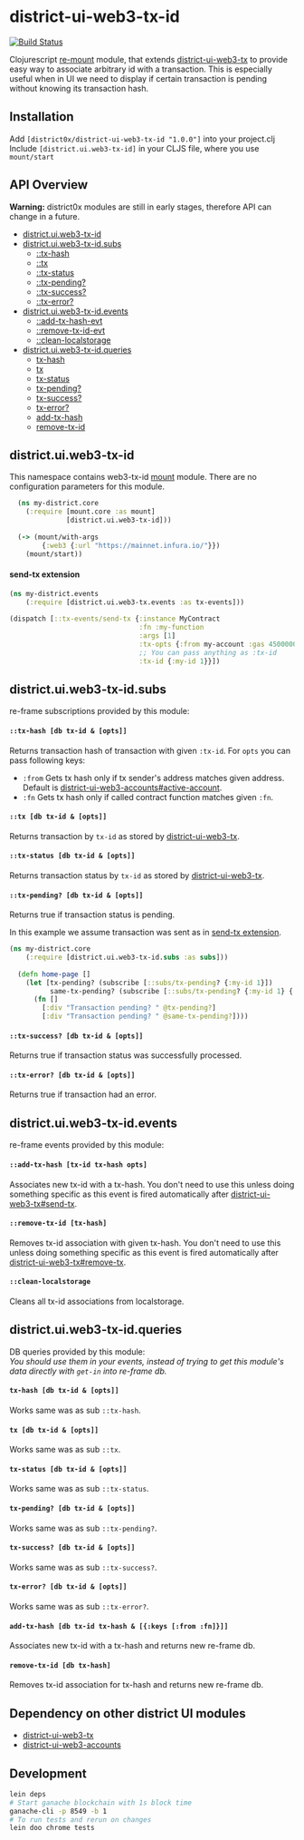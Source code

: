 # district-ui-web3-tx-id

[![Build Status](https://travis-ci.org/district0x/district-ui-web3-tx-id.svg?branch=master)](https://travis-ci.org/district0x/district-ui-web3-tx-id)

Clojurescript [re-mount](https://github.com/district0x/d0x-INFRA/blob/master/re-mount.md) module,
that extends [district-ui-web3-tx](https://github.com/district0x/district-ui-web3-tx) to provide easy way to associate arbitrary id with a transaction.
This is especially useful when in UI we need to display if certain transaction is pending without knowing its transaction hash. 

## Installation
Add `[district0x/district-ui-web3-tx-id "1.0.0"]` into your project.clj  
Include `[district.ui.web3-tx-id]` in your CLJS file, where you use `mount/start`

## API Overview

**Warning:** district0x modules are still in early stages, therefore API can change in a future.

- [district.ui.web3-tx-id](#districtuiweb3-tx-id)
- [district.ui.web3-tx-id.subs](#districtuiweb3-tx-idsubs)
  - [::tx-hash](#tx-hash-sub)
  - [::tx](#tx-sub)
  - [::tx-status](#tx-status-sub)
  - [::tx-pending?](#tx-pending?-sub)
  - [::tx-success?](#tx-success?-sub)
  - [::tx-error?](#tx-error?-sub)
- [district.ui.web3-tx-id.events](#districtuiweb3-tx-idevents)
  - [::add-tx-hash-evt](#add-tx-hash)
  - [::remove-tx-id-evt](#remove-tx-id)
  - [::clean-localstorage](#clean-localstorage)
- [district.ui.web3-tx-id.queries](#districtuiweb3-tx-idqueries)
  - [tx-hash](#tx-hash)
  - [tx](#tx)
  - [tx-status](#tx-status)
  - [tx-pending?](#tx-pending?)
  - [tx-success?](#tx-success?)
  - [tx-error?](#tx-error?)
  - [add-tx-hash](#add-tx-hash)
  - [remove-tx-id](#remove-tx-id)


## district.ui.web3-tx-id
This namespace contains web3-tx-id [mount](https://github.com/tolitius/mount) module.
There are no configuration parameters for this module.

```clojure
  (ns my-district.core
    (:require [mount.core :as mount]
              [district.ui.web3-tx-id]))
              
  (-> (mount/with-args
        {:web3 {:url "https://mainnet.infura.io/"}})
    (mount/start))
```

#### send-tx extension
```clojure
(ns my-district.events
    (:require [district.ui.web3-tx.events :as tx-events]))
    
(dispatch [::tx-events/send-tx {:instance MyContract
                                :fn :my-function
                                :args [1]
                                :tx-opts {:from my-account :gas 4500000}
                                ;; You can pass anything as :tx-id
                                :tx-id {:my-id 1}}])
```

## district.ui.web3-tx-id.subs
re-frame subscriptions provided by this module:

#### <a name="tx-hash-sub">`::tx-hash [db tx-id & [opts]]`
Returns transaction hash of transaction with given `:tx-id`. For `opts` you can pass following keys:  
* `:from` Gets tx hash only if tx sender's address matches given address. Default is [district-ui-web3-accounts#active-account](https://github.com/district0x/district-ui-web3-accounts#active-account-db).
* `:fn` Gets tx hash only if called contract function matches given `:fn`. 

#### <a name="tx-sub">`::tx [db tx-id & [opts]]`
Returns transaction by `tx-id` as stored by [district-ui-web3-tx](https://github.com/district0x/district-ui-web3-tx). 

#### <a name="tx-status-sub">`::tx-status [db tx-id & [opts]]`
Returns transaction status by `tx-id` as stored by [district-ui-web3-tx](https://github.com/district0x/district-ui-web3-tx).

#### <a name="tx-pending?-sub">`::tx-pending? [db tx-id & [opts]]`
Returns true if transaction status is pending. 

In this example we assume transaction was sent as in [send-tx extension](#send-extension). 
```clojure
(ns my-district.core
    (:require [district.ui.web3-tx-id.subs :as subs]))
  
  (defn home-page []
    (let [tx-pending? (subscribe [::subs/tx-pending? {:my-id 1}])
          same-tx-pending? (subscribe [::subs/tx-pending? {:my-id 1} {:fn :my-function}])]  
      (fn []
        [:div "Transaction pending? " @tx-pending?]
        [:div "Transaction pending? " @same-tx-pending?])))
```

#### <a name="tx-success?-sub">`::tx-success? [db tx-id & [opts]]`
Returns true if transaction status was successfully processed.

#### <a name="tx-error?-sub">`::tx-error? [db tx-id & [opts]]`
Returns true if transaction had an error.

## district.ui.web3-tx-id.events
re-frame events provided by this module:

#### <a name="add-tx-hash-evt">`::add-tx-hash [tx-id tx-hash opts]`
Associates new tx-id with a tx-hash. You don't need to use this unless doing something specific as this event is fired
automatically after [district-ui-web3-tx#send-tx](https://github.com/district0x/district-ui-web3-tx#send-tx). 

#### <a name="remove-tx-id-evt">`::remove-tx-id [tx-hash]`
Removes tx-id association with given tx-hash. You don't need to use this unless doing something specific as this event is fired
automatically after [district-ui-web3-tx#remove-tx](https://github.com/district0x/district-ui-web3-tx#remove-tx).  

#### <a name="clean-localstorage">`::clean-localstorage`
Cleans all tx-id associations from localstorage. 

## district.ui.web3-tx-id.queries
DB queries provided by this module:  
*You should use them in your events, instead of trying to get this module's 
data directly with `get-in` into re-frame db.*

#### <a name="tx-hash">`tx-hash [db tx-id & [opts]]`
Works same was as sub `::tx-hash`.

#### <a name="tx">`tx [db tx-id & [opts]]`
Works same was as sub `::tx`.

#### <a name="tx-status">`tx-status [db tx-id & [opts]]`
Works same was as sub `::tx-status`.

#### <a name="tx-pending?">`tx-pending? [db tx-id & [opts]]`
Works same was as sub `::tx-pending?`.

#### <a name="tx-success?">`tx-success? [db tx-id & [opts]]`
Works same was as sub `::tx-success?`.

#### <a name="tx-error?">`tx-error? [db tx-id & [opts]]`
Works same was as sub `::tx-error?`.

#### <a name="add-tx-hash">`add-tx-hash [db tx-id tx-hash & [{:keys [:from :fn]}]]`
Associates new tx-id with a tx-hash and returns new re-frame db.

#### <a name="remove-tx-id">`remove-tx-id [db tx-hash]`
Removes tx-id association for tx-hash and returns new re-frame db. 

## Dependency on other district UI modules
* [district-ui-web3-tx](https://github.com/district0x/district-ui-web3-tx)
* [district-ui-web3-accounts](https://github.com/district0x/district-ui-web3-accounts)

## Development
```bash
lein deps
# Start ganache blockchain with 1s block time
ganache-cli -p 8549 -b 1
# To run tests and rerun on changes
lein doo chrome tests
```